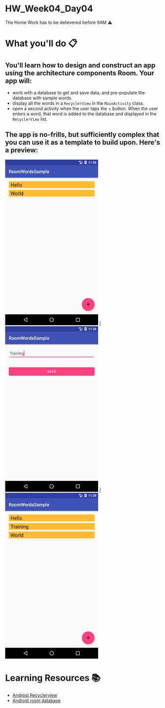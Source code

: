 # HW_Week04_Day04
The Home Work has to be delievered before 9AM ⚠️
# What you'll do 📋
## You'll learn how to design and construct an app using the architecture components Room. Your app will:
- work with a database to get and save data, and pre-populate the database with sample words.
- display all the words in a `RecyclerView` in the `MainActivity` class.
- open a second activity when the user taps the + button. When the user enters a word, that word is added to the database and displayed in the `RecyclerView` list.

## The app is no-frills, but sufficiently complex that you can use it as a template to build upon. Here's a preview:


<img src="screenshot.png" alt="drawing" width="300"/>  |  <img src="screenshot1.png" alt="drawing" width="300"/> |  <img src="screenshot2.png" alt="drawing" width="300"/>

# Learning Resources  📚
* [Android Recyclerview](https://developer.android.com/guide/topics/ui/layout/recyclerview)
* [Android room database](https://developer.android.com/training/data-storage/room)



